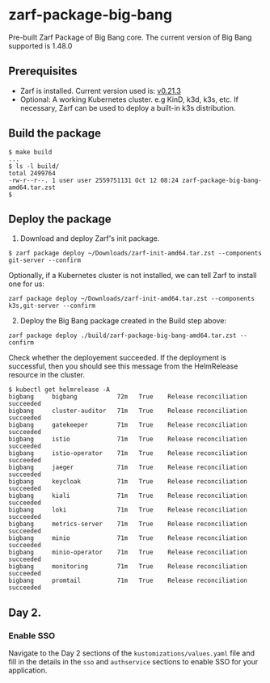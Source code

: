 # zarf-package-big-bang
Pre-built Zarf Package of Big Bang core. The current version of Big Bang supported is 1.48.0

## Prerequisites
- Zarf is installed. Current version used is: [v0.21.3](https://github.com/defenseunicorns/zarf/releases/tag/v0.21.3)
- Optional: A working Kubernetes cluster. e.g KinD, k3d, k3s, etc. If necessary, Zarf can be used to deploy a built-in k3s distribution.

## Build the package

```
$ make build
...
$ ls -l build/
total 2499764
-rw-r--r--. 1 user user 2559751131 Oct 12 08:24 zarf-package-big-bang-amd64.tar.zst
$ 
```

## Deploy the package
1. Download and deploy Zarf's init package.
```
$ zarf package deploy ~/Downloads/zarf-init-amd64.tar.zst --components git-server --confirm
```

Optionally, if a Kubernetes cluster is not installed, we can tell Zarf to install one for us:

```
zarf package deploy ~/Downloads/zarf-init-amd64.tar.zst --components k3s,git-server --confirm
```

2. Deploy the Big Bang package created in the Build step above:
```
zarf package deploy ./build/zarf-package-big-bang-amd64.tar.zst --confirm
```

Check whether the deployement succeeded. If the deployment is successful, then you should see this message from the HelmRelease resource in the cluster.

```
$ kubectl get helmrelease -A
bigbang     bigbang           72m   True    Release reconciliation succeeded
bigbang     cluster-auditor   71m   True    Release reconciliation succeeded
bigbang     gatekeeper        71m   True    Release reconciliation succeeded
bigbang     istio             71m   True    Release reconciliation succeeded
bigbang     istio-operator    71m   True    Release reconciliation succeeded
bigbang     jaeger            71m   True    Release reconciliation succeeded
bigbang     keycloak          71m   True    Release reconciliation succeeded
bigbang     kiali             71m   True    Release reconciliation succeeded
bigbang     loki              71m   True    Release reconciliation succeeded
bigbang     metrics-server    71m   True    Release reconciliation succeeded
bigbang     minio             71m   True    Release reconciliation succeeded
bigbang     minio-operator    71m   True    Release reconciliation succeeded
bigbang     monitoring        71m   True    Release reconciliation succeeded
bigbang     promtail          71m   True    Release reconciliation succeeded
```

## Day 2.
### Enable SSO

Navigate to the Day 2 sections of the `kustomizations/values.yaml` file and fill in the details in the `sso` and `authservice` sections to
enable SSO for your application.
